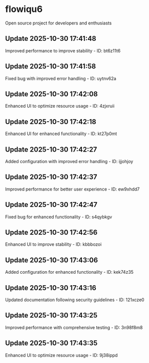 # flowiqu6
Open source project for developers and enthusiasts

## Update 2025-10-30 17:41:48
Improved performance to improve stability - ID: bt6z11t6


## Update 2025-10-30 17:41:58
Fixed bug with improved error handling - ID: uytnv62a


## Update 2025-10-30 17:42:08
Enhanced UI to optimize resource usage - ID: 4zjxruii


## Update 2025-10-30 17:42:18
Enhanced UI for enhanced functionality - ID: kt27p0mt


## Update 2025-10-30 17:42:27
Added configuration with improved error handling - ID: ijjohjoy


## Update 2025-10-30 17:42:37
Improved performance for better user experience - ID: ew9xhdd7


## Update 2025-10-30 17:42:47
Fixed bug for enhanced functionality - ID: s4qybkgv


## Update 2025-10-30 17:42:56
Enhanced UI to improve stability - ID: kbbbozoi


## Update 2025-10-30 17:43:06
Added configuration for enhanced functionality - ID: kek74z35


## Update 2025-10-30 17:43:16
Updated documentation following security guidelines - ID: 121xcze0


## Update 2025-10-30 17:43:25
Improved performance with comprehensive testing - ID: 3n98f8m8


## Update 2025-10-30 17:43:35
Enhanced UI to optimize resource usage - ID: 9j38ippd

